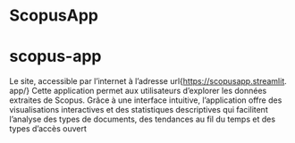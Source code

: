 ﻿# ScopusApp
# scopus-app
Le site, accessible par l’internet à l’adresse url{https://scopusapp.streamlit.
app/}
Cette application permet aux utilisateurs d’explorer les données extraites de Scopus. Grâce à
une interface intuitive, l’application offre des visualisations interactives et des statistiques
descriptives qui facilitent l’analyse des types de documents, des tendances au fil du temps et
des types d’accès ouvert
